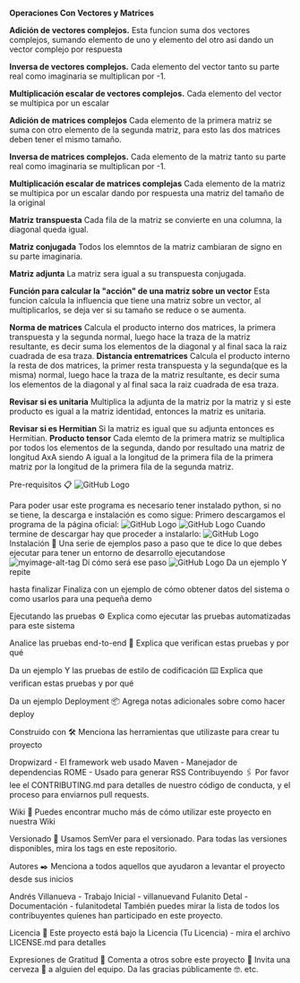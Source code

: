 **Operaciones Con Vectores y Matrices**

**Adición de vectores complejos.**
Esta funcion suma dos vectores complejos, sumando elemento de uno y elemento del otro asi dando un vector complejo por respuesta

**Inversa de vectores complejos.**
Cada elemento del vector tanto su parte real como imaginaria se multiplican por -1.

**Multiplicación escalar de vectores complejos.**
Cada elemento del vector se multipica por un escalar

**Adición de matrices complejos**
Cada elemento de la primera matriz se suma con otro elemento de la segunda matriz, para esto las dos matrices deben tener el mismo tamaño.

**Inversa de matrices complejos.**
Cada elemento de la matriz tanto su parte real como imaginaria se multiplican por -1.

**Multiplicación escalar de matrices complejas**
Cada elemento de la matriz se multipica por un escalar dando por respuesta una matriz del tamaño de la original


**Matriz transpuesta**
Cada fila de la matriz se convierte en una columna, la diagonal queda igual.

**Matriz conjugada**
Todos los elemntos de la matriz cambiaran de signo en su parte imaginaria.

**Matriz adjunta**
La matriz sera igual a su transpuesta conjugada.

**Función para calcular la "acción" de una matriz sobre un vector**
Esta funcion calcula la influencia que tiene una matriz sobre un vector, al multiplicarlos, se deja ver si su tamaño se reduce o se aumenta.

**Norma de matrices**
Calcula el producto interno dos matrices, la primera transpuesta y la segunda normal, luego hace la traza de la matriz resultante, es decir suma los elementos de la diagonal y al final saca la raiz cuadrada de esa traza.
**Distancia entrematrices**
Calcula el producto interno la resta de dos matrices, la primer resta transpuesta y la segunda(que es la misma) normal, luego hace la traza de la matriz resultante, es decir suma los elementos de la diagonal y al final saca la raiz cuadrada de esa traza.


**Revisar si es unitaria**
Multiplica la adjunta de la matriz por la matriz y si este producto es igual a la matriz identidad, entonces la matriz es unitaria.

**Revisar si es Hermitian**
Si la matriz es igual que su adjunta entonces es Hermitian.
**Producto tensor**
Cada elemto de la primera matriz se multiplica por todos los elementos de la segunda, dando por resultado una matriz de longitud AxA siendo A igual a la longitud de la primera fila de la primera matriz por la longitud de la primera fila de la segunda matriz.



Pre-requisitos 📋
![GitHub Logo](https://www.python.org/static/img/python-logo@2x.png)

Para poder usar este programa es necesario tener instalado python, si no se tiene, la descarga e instalación es como sigue:
Primero descargamos el programa de la página oficial:
![GitHub Logo](https://www.wikihow.com/images_en/thumb/1/14/Install-Python-Step-1-Version-2.jpg/v4-760px-Install-Python-Step-1-Version-2.jpg)
![GitHub Logo](https://www.wikihow.com/images_en/thumb/4/45/Install-Python-Step-2-Version-2.jpg/v4-760px-Install-Python-Step-2-Version-2.jpg)
Cuando termine de descargar hay que proceder a instalarlo:
![GitHub Logo](https://www.wikihow.com/images_en/thumb/f/fb/Install-Python-Step-4-Version-2.jpg/v4-760px-Install-Python-Step-4-Version-2.jpg)
Instalación 🔧
Una serie de ejemplos paso a paso que te dice lo que debes ejecutar para tener un entorno de desarrollo ejecutandose
![myimage-alt-tag](url-to-image) 
Dí cómo será ese paso
![GitHub Logo](https://scontent-bog1-1.xx.fbcdn.net/v/t1.15752-9/69655199_2413199338968782_3520868993596391424_n.png?_nc_cat=107&_nc_oc=AQk8c5OrvUWPMBRCvKcuCFEtOzvy-QcqJKspgnnbhFAuwp1-LYw8z13s5neuNTCk96w&_nc_ht=scontent-bog1-1.xx&oh=2ffcc2b93880570369f0a9a3873e1af8&oe=5E07A340)
Da un ejemplo
Y repite


hasta finalizar
Finaliza con un ejemplo de cómo obtener datos del sistema o como usarlos para una pequeña demo

Ejecutando las pruebas ⚙️
Explica como ejecutar las pruebas automatizadas para este sistema

Analice las pruebas end-to-end 🔩
Explica que verifican estas pruebas y por qué

Da un ejemplo
Y las pruebas de estilo de codificación ⌨️
Explica que verifican estas pruebas y por qué

Da un ejemplo
Deployment 📦
Agrega notas adicionales sobre como hacer deploy

Construido con 🛠️
Menciona las herramientas que utilizaste para crear tu proyecto

Dropwizard - El framework web usado
Maven - Manejador de dependencias
ROME - Usado para generar RSS
Contribuyendo 🖇️
Por favor lee el CONTRIBUTING.md para detalles de nuestro código de conducta, y el proceso para enviarnos pull requests.

Wiki 📖
Puedes encontrar mucho más de cómo utilizar este proyecto en nuestra Wiki

Versionado 📌
Usamos SemVer para el versionado. Para todas las versiones disponibles, mira los tags en este repositorio.

Autores ✒️
Menciona a todos aquellos que ayudaron a levantar el proyecto desde sus inicios

Andrés Villanueva - Trabajo Inicial - villanuevand
Fulanito Detal - Documentación - fulanitodetal
También puedes mirar la lista de todos los contribuyentes quíenes han participado en este proyecto.

Licencia 📄
Este proyecto está bajo la Licencia (Tu Licencia) - mira el archivo LICENSE.md para detalles

Expresiones de Gratitud 🎁
Comenta a otros sobre este proyecto 📢
Invita una cerveza 🍺 a alguien del equipo.
Da las gracias públicamente 🤓.
etc.
